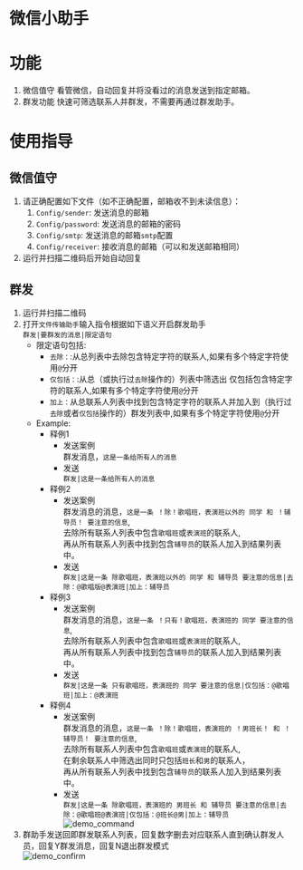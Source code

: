 # 微信小助手
# 功能
1. 微信值守
看管微信，自动回复并将没看过的消息发送到指定邮箱。
2. 群发功能
快速可筛选联系人并群发，不需要再通过群发助手。

# 使用指导
## 微信值守
1. 请正确配置如下文件（如不正确配置，邮箱收不到未读信息）：
    1. `Config/sender`: 发送消息的邮箱
    2. `Config/password`: 发送消息的邮箱的密码
    4. `Config/smtp`: 发送消息的邮箱`smtp`配置
    3. `Config/receiver`: 接收消息的邮箱（可以和发送邮箱相同）
2. 运行并扫描二维码后开始自动回复

## 群发
1. 运行并扫描二维码
2. 打开`文件传输助手`输入指令根据如下语义开启群发助手<br>
    `群发|要群发的消息|限定语句`<br>
    * 限定语句包括:<br>
        * `去除：`:从总列表中去除包含特定字符的联系人,如果有多个特定字符使用`@`分开<br>
        * `仅包括：`:从总（或执行过`去除`操作的）列表中筛选出 仅包括包含特定字符的联系人,如果有多个特定字符使用`@`分开<br>
        * `加上：`从总联系人列表中找到包含特定字符的联系人并加入到（执行过`去除`或者`仅包括`操作的）群发列表中,如果有多个特定字符使用`@`分开<br>
    * Example:<br>
        - 释例1<br>
            * 发送案例<br>
            群发消息，`这是一条给所有人的消息`<br>
            * 发送<br>
            `群发|这是一条给所有人的消息`<br>
        - 释例2<br>
            * 发送案例<br>
                群发消息的消息，`这是一条 ！除！歌唱班，表演班以外的 同学 和 ！辅导员！ 要注意的信息`,<br>
                去除所有联系人列表中包含`歌唱班`或`表演班`的联系人,<br>
                再从所有联系人列表中找到包含`辅导员`的联系人加入到结果列表中。<br>
            * 发送<br>
            `群发|这是一条 除歌唱班，表演班以外的 同学 和 辅导员 要注意的信息|去除：@歌唱版@表演班|加上：辅导员`<br>
        - 释例3
             * 发送案例<br>
                 群发消息的消息，`这是一条 ！只有！歌唱班，表演班的 同学 要注意的信息`,<br>
                 去除所有联系人列表中包含`歌唱班`或`表演班`的联系人,<br>
                 再从所有联系人列表中找到包含`辅导员`的联系人加入到结果列表中。<br>
             * 发送<br>
             `群发|这是一条 只有歌唱班，表演班的 同学 要注意的信息|仅包括：@歌唱班|加上：@表演班`<br>
         - 释例4<br>
             * 发送案例<br>
                 群发消息的消息，`这是一条 ！除！歌唱班，表演班的 ！男班长！ 和 ！辅导员！ 要注意的信息`,<br>
                 去除所有联系人列表中包含`歌唱班`或`表演班`的联系人,<br>
                 在剩余联系人中筛选出同时只包括`班长`和`男`的联系人，<br>
                 再从所有联系人列表中找到包含`辅导员`的联系人加入到结果列表中。<br>
             * 发送<br>
             `群发|这是一条 除歌唱班，表演班的 男班长 和 辅导员 要注意的信息|去除：@歌唱班@表演班|仅包括：@班长@男|加上：辅导员`<br>
         ![demo_command](https://github.com/kzmain/Wechat-Tool/blob/master/demo/%E7%BE%A4%E5%8F%91%E5%8A%A9%E6%89%8B%20%E7%BE%A4%E5%8F%91%E5%91%BD%E4%BB%A4.png?raw=true)
3. 群助手发送回即群发联系人列表，回复数字删去对应联系人直到确认群发人员，回复Y群发消息，回复N退出群发模式<br>
    ![demo_confirm](https://github.com/kzmain/Wechat-Tool/blob/master/demo/%E7%BE%A4%E5%8F%91%E5%8A%A9%E6%89%8B%20%E7%A1%AE%E8%AE%A4%E4%BA%BA%E5%91%98.png?raw=true)
    
    
    
